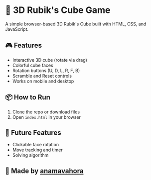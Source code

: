 # 🧊 3D Rubik's Cube Game

A simple browser-based 3D Rubik's Cube built with HTML, CSS, and JavaScript.

## 🎮 Features
- Interactive 3D cube (rotate via drag)
- Colorful cube faces
- Rotation buttons (U, D, L, R, F, B)
- Scramble and Reset controls
- Works on mobile and desktop

## 📦 How to Run
1. Clone the repo or download files
2. Open `index.html` in your browser

## 🔧 Future Features
- Clickable face rotation
- Move tracking and timer
- Solving algorithm

## 👤 Made by [anamavahora](https://github.com/anamavahora)
